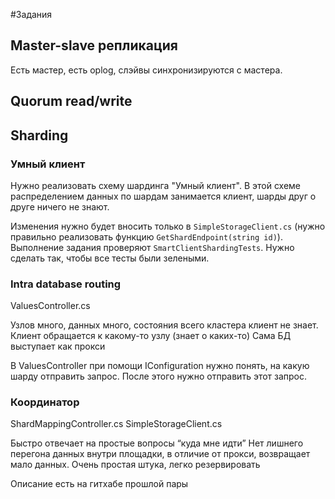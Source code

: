 #Задания

## Master-slave репликация
Есть мастер, есть oplog, слэйвы синхронизируются с мастера.

## Quorum read/write

## Sharding

### Умный клиент
Нужно реализовать схему шардинга "Умный клиент". В этой схеме распределением данных по шардам занимается клиент, шарды друг о друге ничего не знают.

Изменения нужно будет вносить только в `SimpleStorageClient.cs` (нужно правильно реализовать функцию `GetShardEndpoint(string id)`).
Выполнение задания проверяют `SmartClientShardingTests`. Нужно сделать так, чтобы все тесты были зелеными.

### Intra database routing
ValuesController.cs

Узлов много, данных много, состояния всего кластера клиент не знает.
Клиент обращается к какому-то узлу (знает о каких-то)
Сама БД выступает как прокси

В ValuesController при помощи IConfiguration нужно понять, на какую шарду отправить запрос. После этого нужно отправить этот запрос.

### Координатор
ShardMappingController.cs
SimpleStorageClient.cs

Быстро отвечает на простые вопросы “куда мне идти”
Нет лишнего перегона данных внутри площадки, в отличие от прокси, возвращает мало данных.
Очень простая штука, легко резервировать

Описание есть на гитхабе прошлой пары
